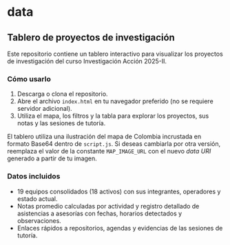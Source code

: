 # data

## Tablero de proyectos de investigación

Este repositorio contiene un tablero interactivo para visualizar los proyectos de investigación del curso Investigación Acción 2025-II.

### Cómo usarlo

1. Descarga o clona el repositorio.
2. Abre el archivo `index.html` en tu navegador preferido (no se requiere servidor adicional).
3. Utiliza el mapa, los filtros y la tabla para explorar los proyectos, sus notas y las sesiones de tutoría.

El tablero utiliza una ilustración del mapa de Colombia incrustada en formato Base64 dentro de `script.js`. Si deseas cambiarla por otra versión, reemplaza el valor de la constante `MAP_IMAGE_URL` con el nuevo _data URI_ generado a partir de tu imagen.

### Datos incluidos

- 19 equipos consolidados (18 activos) con sus integrantes, operadores y estado actual.
- Notas promedio calculadas por actividad y registro detallado de asistencias a asesorías con fechas, horarios detectados y observaciones.
- Enlaces rápidos a repositorios, agendas y evidencias de las sesiones de tutoría.
